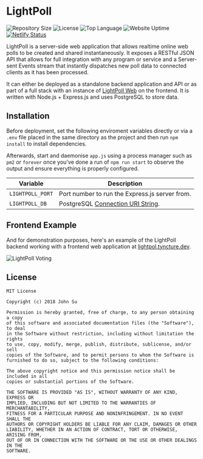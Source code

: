 # LightPoll
![Repository Size](https://img.shields.io/github/repo-size/JSN190/LightPoll.svg?t&style=flat-square)
![License](https://img.shields.io/github/license/JSN190/LightPoll.svg?&style=flat-square)
![Top Language](https://img.shields.io/github/languages/top/JSN190/LightPoll.svg?&style=flat-square)
![Website Uptime](https://img.shields.io/website-up-down-green-red/http/lightpoll.tyncture.dev.svg?label=lightpoll.tyncture.dev&style=flat-square)
[![Netlify Status](https://api.netlify.com/api/v1/badges/66474294-5d8d-4286-b610-58d8f85a07d7/deploy-status)](https://app.netlify.com/sites/distracted-payne-6d9638/deploys)

LightPoll is a server-side web application that allows realtime online web polls to be created and shared instantaneously. It
exposes a RESTful JSON API that allows for full integration with any program or service and a Server-sent Events stream that 
instantly dispatches new poll data to connected clients as it has been processed.

It can either be deployed as a standalone backend application and API or as part of a full stack with an instance of 
[LightPoll Web](https://github.com/JSN190/LightPoll-Web) on the frontend. It is written with Node.js + Express.js and uses 
PostgreSQL to store data.

## Installation
Before deployment, set the following enviroment variables directly or via a `.env` file placed in the same directory as the
project and then run `npm install` to install dependencies.

Afterwards, start and daemonise `app.js` using a process manager such as `pm2` or `forever` once you've done a run of 
`npm run start` to observe the output and ensure everything is properly configured.

| Variable       | Description                                  
|----------------|--------------------------------------------------------------------|
|`LIGHTPOLL_PORT`| Port number to run the Express.js server from. 
|`LIGHTPOLL_DB`  | PostgreSQL [Connection URI String](https://www.postgresql.org/docs/current/static/libpq-connect.html#LIBPQ-CONNSTRING).|

## Frontend Example

And for demonstration purposes, here's an example of the LightPoll backend working with a frontend web application
at [lightpol.tyncture.dev](https://lightpoll.tyncture.dev/).

![LightPoll Voting](https://i.imgur.com/w0335bd.gif)

## License
```
MIT License

Copyright (c) 2018 John Su

Permission is hereby granted, free of charge, to any person obtaining a copy
of this software and associated documentation files (the "Software"), to deal
in the Software without restriction, including without limitation the rights
to use, copy, modify, merge, publish, distribute, sublicense, and/or sell
copies of the Software, and to permit persons to whom the Software is
furnished to do so, subject to the following conditions:

The above copyright notice and this permission notice shall be included in all
copies or substantial portions of the Software.

THE SOFTWARE IS PROVIDED "AS IS", WITHOUT WARRANTY OF ANY KIND, EXPRESS OR
IMPLIED, INCLUDING BUT NOT LIMITED TO THE WARRANTIES OF MERCHANTABILITY,
FITNESS FOR A PARTICULAR PURPOSE AND NONINFRINGEMENT. IN NO EVENT SHALL THE
AUTHORS OR COPYRIGHT HOLDERS BE LIABLE FOR ANY CLAIM, DAMAGES OR OTHER
LIABILITY, WHETHER IN AN ACTION OF CONTRACT, TORT OR OTHERWISE, ARISING FROM,
OUT OF OR IN CONNECTION WITH THE SOFTWARE OR THE USE OR OTHER DEALINGS IN THE
SOFTWARE.
```
